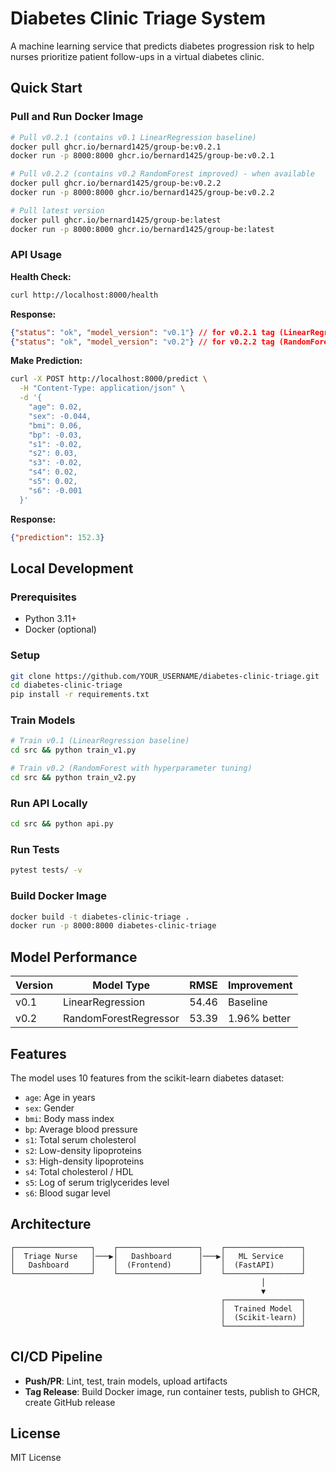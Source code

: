# Diabetes Clinic Triage System

A machine learning service that predicts diabetes progression risk to help nurses prioritize patient follow-ups in a virtual diabetes clinic.

## Quick Start

### Pull and Run Docker Image

```bash
# Pull v0.2.1 (contains v0.1 LinearRegression baseline)
docker pull ghcr.io/bernard1425/group-be:v0.2.1
docker run -p 8000:8000 ghcr.io/bernard1425/group-be:v0.2.1

# Pull v0.2.2 (contains v0.2 RandomForest improved) - when available
docker pull ghcr.io/bernard1425/group-be:v0.2.2
docker run -p 8000:8000 ghcr.io/bernard1425/group-be:v0.2.2

# Pull latest version
docker pull ghcr.io/bernard1425/group-be:latest
docker run -p 8000:8000 ghcr.io/bernard1425/group-be:latest
```

### API Usage

**Health Check:**
```bash
curl http://localhost:8000/health
```

**Response:**
```json
{"status": "ok", "model_version": "v0.1"} // for v0.2.1 tag (LinearRegression)
{"status": "ok", "model_version": "v0.2"} // for v0.2.2 tag (RandomForest)
```

**Make Prediction:**
```bash
curl -X POST http://localhost:8000/predict \
  -H "Content-Type: application/json" \
  -d '{
    "age": 0.02,
    "sex": -0.044,
    "bmi": 0.06,
    "bp": -0.03,
    "s1": -0.02,
    "s2": 0.03,
    "s3": -0.02,
    "s4": 0.02,
    "s5": 0.02,
    "s6": -0.001
  }'
```

**Response:**
```json
{"prediction": 152.3}
```

## Local Development

### Prerequisites
- Python 3.11+
- Docker (optional)

### Setup
```bash
git clone https://github.com/YOUR_USERNAME/diabetes-clinic-triage.git
cd diabetes-clinic-triage
pip install -r requirements.txt
```

### Train Models
```bash
# Train v0.1 (LinearRegression baseline)
cd src && python train_v1.py

# Train v0.2 (RandomForest with hyperparameter tuning)
cd src && python train_v2.py
```

### Run API Locally
```bash
cd src && python api.py
```

### Run Tests
```bash
pytest tests/ -v
```

### Build Docker Image
```bash
docker build -t diabetes-clinic-triage .
docker run -p 8000:8000 diabetes-clinic-triage
```

## Model Performance

| Version | Model Type | RMSE | Improvement |
|---------|------------|------|-------------|
| v0.1 | LinearRegression | 54.46 | Baseline |
| v0.2 | RandomForestRegressor | 53.39 | 1.96% better |

## Features

The model uses 10 features from the scikit-learn diabetes dataset:
- `age`: Age in years
- `sex`: Gender 
- `bmi`: Body mass index
- `bp`: Average blood pressure
- `s1`: Total serum cholesterol
- `s2`: Low-density lipoproteins
- `s3`: High-density lipoproteins
- `s4`: Total cholesterol / HDL
- `s5`: Log of serum triglycerides level
- `s6`: Blood sugar level

## Architecture

```
┌─────────────────┐    ┌──────────────────┐    ┌─────────────────┐
│  Triage Nurse   │───▶│   Dashboard      │───▶│   ML Service    │
│   Dashboard     │    │  (Frontend)      │    │  (FastAPI)      │
└─────────────────┘    └──────────────────┘    └─────────────────┘
                                                        │
                                                        ▼
                                               ┌─────────────────┐
                                               │  Trained Model  │
                                               │  (Scikit-learn) │
                                               └─────────────────┘
```

## CI/CD Pipeline

- **Push/PR**: Lint, test, train models, upload artifacts
- **Tag Release**: Build Docker image, run container tests, publish to GHCR, create GitHub release

## License

MIT License